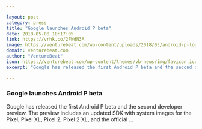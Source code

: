 ```yaml
---

layout: post
category: press
title: "Google launches Android P beta"
date: 2018-05-08 18:17:05
link: https://vrhk.co/2FWdN3A
image: https://venturebeat.com/wp-content/uploads/2018/03/android-p-logo.png?fit=1200%2C650&strip=all
domain: venturebeat.com
author: "VentureBeat"
icon: https://venturebeat.com/wp-content/themes/vb-news/img/favicon.ico
excerpt: "Google has released the first Android P beta and the second developer preview. The preview includes an updated SDK with system images for the Pixel, Pixel XL, Pixel 2, Pixel 2 XL, and the official …"

---
```


### Google launches Android P beta

Google has released the first Android P beta and the second developer preview. The preview includes an updated SDK with system images for the Pixel, Pixel XL, Pixel 2, Pixel 2 XL, and the official …